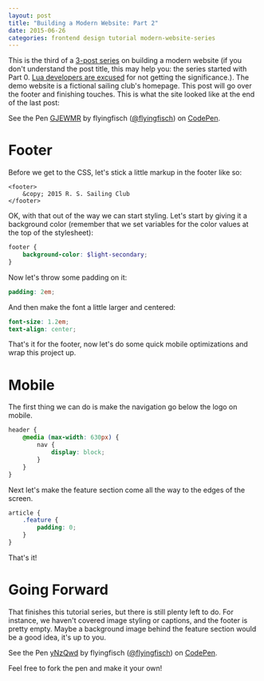 ```yaml
---
layout: post
title: "Building a Modern Website: Part 2"
date: 2015-06-26
categories: frontend design tutorial modern-website-series
---
```


This is the third of a [3-post series](/modern-website-series/) on building a modern website (if you don't understand the post title, this may help you: the series started with Part 0. [Lua developers are excused](http://stackoverflow.com/questions/2785704/why-do-lua-arraystables-start-at-1-instead-of-0) for not getting the significance.). The demo website is a fictional sailing club's homepage. This post will go over the footer and finishing touches. This is what the site looked like at the end of the last post:

<p data-height="424" data-theme-id="6851" data-slug-hash="GJEWMR" data-default-tab="result" data-user="flyingfisch" class='codepen'>See the Pen <a href='http://codepen.io/flyingfisch/pen/GJEWMR/'>GJEWMR</a> by flyingfisch (<a href='http://codepen.io/flyingfisch'>@flyingfisch</a>) on <a href='http://codepen.io'>CodePen</a>.</p>
<script async src="//assets.codepen.io/assets/embed/ei.js"></script> 

# Footer

Before we get to the CSS, let's stick a little markup in the footer like so:

~~~markup
<footer>
    &copy; 2015 R. S. Sailing Club
</footer>
~~~

OK, with that out of the way we can start styling. Let's start by giving it a background color (remember that we set variables for the color values at the top of the stylesheet):

~~~scss
footer {
    background-color: $light-secondary;
}
~~~

Now let's throw some padding on it:

~~~scss
padding: 2em;
~~~

And then make the font a little larger and centered:

~~~scss
font-size: 1.2em;
text-align: center;
~~~

That's it for the footer, now let's do some quick mobile optimizations and wrap this project up.

# Mobile

The first thing we can do is make the navigation go below the logo on mobile.

~~~scss
header {
    @media (max-width: 630px) {
        nav {
            display: block;
        }
    }
}
~~~

Next let's make the feature section come all the way to the edges of the screen.

~~~scss
article {
    .feature {
        padding: 0;
    }
}
~~~

That's it!

# Going Forward

That finishes this tutorial series, but there is still plenty left to do. For instance, we haven't covered image styling or captions, and the footer is pretty empty. Maybe a background image behind the feature section would be a good idea, it's up to you.

<p data-height="378" data-theme-id="6851" data-slug-hash="yNzQwd" data-default-tab="result" data-user="flyingfisch" class='codepen'>See the Pen <a href='http://codepen.io/flyingfisch/pen/yNzQwd/'>yNzQwd</a> by flyingfisch (<a href='http://codepen.io/flyingfisch'>@flyingfisch</a>) on <a href='http://codepen.io'>CodePen</a>.</p>
<script async src="//assets.codepen.io/assets/embed/ei.js"></script>

Feel free to fork the pen and make it your own!

